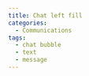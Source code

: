 ```yaml
---
title: Chat left fill
categories:
  - Communications
tags:
  - chat bubble
  - text
  - message
---
```

